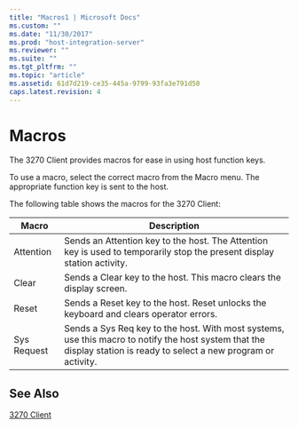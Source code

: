 ```yaml
---
title: "Macros1 | Microsoft Docs"
ms.custom: ""
ms.date: "11/30/2017"
ms.prod: "host-integration-server"
ms.reviewer: ""
ms.suite: ""
ms.tgt_pltfrm: ""
ms.topic: "article"
ms.assetid: 61d7d219-ce35-445a-9799-93fa3e791d50
caps.latest.revision: 4
---
```

# Macros
The 3270 Client provides macros for ease in using host function keys.  
  
 To use a macro, select the correct macro from the Macro menu. The appropriate function key is sent to the host.  
  
 The following table shows the macros for the 3270 Client:  
  
|Macro|Description|  
|-----------|-----------------|  
|Attention|Sends an Attention key to the host. The Attention key is used to temporarily stop the present display station activity.|  
|Clear|Sends a Clear key to the host. This macro clears the display screen.|  
|Reset|Sends a Reset key to the host. Reset unlocks the keyboard and clears operator errors.|  
|Sys Request|Sends a Sys Req key to the host. With most systems, use this macro to notify the host system that the display station is ready to select a new program or activity.|  
  
## See Also  
 [3270 Client](../HIS2010/3270-client1.md)
